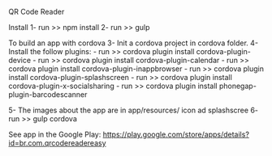 QR Code Reader

Install
1- run >> npm install
2- run >> gulp

To build an app with cordova
3- Init a cordova project in cordova folder.
4- Install the follow plugins:
	- run >> cordova plugin install cordova-plugin-device
	- run >> cordova plugin install cordova-plugin-calendar
	- run >> cordova plugin install cordova-plugin-inappbrowser
	- run >> cordova plugin install cordova-plugin-splashscreen
	- run >> cordova plugin install cordova-plugin-x-socialsharing
	- run >> cordova plugin install phonegap-plugin-barcodescanner

5- The images about the app are in app/resources/ icon ad splashscree
6- run >> gulp cordova

See app in the Google Play: https://play.google.com/store/apps/details?id=br.com.qrcodereadereasy